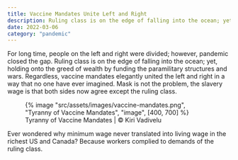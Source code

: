 ```yaml
---
title: Vaccine Mandates Unite Left and Right
description: Ruling class is on the edge of falling into the ocean; yet, holding onto the greed of wealth by funding the paramilitary structures and wars
date: 2022-03-06
category: "pandemic"
---
```


For long time, people on the left and right were divided; however, pandemic closed the gap. Ruling class is on the edge of falling into the ocean; yet, holding onto the greed of wealth by funding the paramilitary structures and wars. Regardless, vaccine mandates elegantly united the left and right in a way that no one have ever imagined. Mask is not the problem, the slavery wage is that both sides now agree except the ruling class.

<!-- excerpt -->

<figure>
{% image "src/assets/images/vaccine-mandates.png", "Tyranny of Vaccine Mandates", "image", [400, 700] %}
<figcaption>Tyranny of Vaccine Mandates | © Kiri Vadivelu</figcaption>
</figure>

Ever wondered why minimum wage never translated into living wage in the richest US and Canada? Because workers complied to demands of the ruling class.

